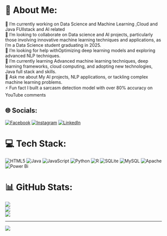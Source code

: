 # 💫 About Me:
🔭 I’m currently working on Data Science and Machine Learning ,Cloud and Java FUllstack and AI related <br>👯 I’m looking to collaborate on Data science and AI projects, particularly those involving innovative machine learning techniques and applications, as I’m a Data Science student graduating in 2025.<br>🤝 I’m looking for help withOptimizing deep learning models and exploring advanced NLP techniques.<br>🌱 I’m currently learning Advanced machine learning techniques, deep learning frameworks, cloud computing, and adopting new technologies, Java full stack and skills.<br>💬 Ask me about My AI projects, NLP applications, or tackling complex machine learning problems.<br>⚡ Fun fact I built a sarcasm detection model with over 80% accuracy on YouTube comments


## 🌐 Socials:
[![Facebook](https://img.shields.io/badge/Facebook-%231877F2.svg?logo=Facebook&logoColor=white)](https://facebook.com/https://www.facebook.com/share/xPv6vAXaBQvo52Co/?mibextid=qi2Omg) [![Instagram](https://img.shields.io/badge/Instagram-%23E4405F.svg?logo=Instagram&logoColor=white)](https://instagram.com/https://www.instagram.com/mighty___mani?igsh=aXpuN2oxemJ0YWRx) [![LinkedIn](https://img.shields.io/badge/LinkedIn-%230077B5.svg?logo=linkedin&logoColor=white)](https://linkedin.com/in/http://www.linkedin.com/in/manisankar-reddy-ravi-33136b276) 

# 💻 Tech Stack:
![HTML5](https://img.shields.io/badge/html5-%23E34F26.svg?style=for-the-badge&logo=html5&logoColor=white) ![Java](https://img.shields.io/badge/java-%23ED8B00.svg?style=for-the-badge&logo=openjdk&logoColor=white) ![JavaScript](https://img.shields.io/badge/javascript-%23323330.svg?style=for-the-badge&logo=javascript&logoColor=%23F7DF1E) ![Python](https://img.shields.io/badge/python-3670A0?style=for-the-badge&logo=python&logoColor=ffdd54) ![R](https://img.shields.io/badge/r-%23276DC3.svg?style=for-the-badge&logo=r&logoColor=white) ![SQLite](https://img.shields.io/badge/sqlite-%2307405e.svg?style=for-the-badge&logo=sqlite&logoColor=white) ![MySQL](https://img.shields.io/badge/mysql-4479A1.svg?style=for-the-badge&logo=mysql&logoColor=white) ![Apache](https://img.shields.io/badge/apache-%23D42029.svg?style=for-the-badge&logo=apache&logoColor=white) ![Power Bi](https://img.shields.io/badge/power_bi-F2C811?style=for-the-badge&logo=powerbi&logoColor=black)
# 📊 GitHub Stats:
![](https://github-readme-stats.vercel.app/api?username=Manisank&theme=dark&hide_border=false&include_all_commits=false&count_private=false)<br/>
![](https://github-readme-streak-stats.herokuapp.com/?user=Manisank&theme=dark&hide_border=false)<br/>
![](https://github-readme-stats.vercel.app/api/top-langs/?username=Manisank&theme=dark&hide_border=false&include_all_commits=false&count_private=false&layout=compact)

---
[![](https://visitcount.itsvg.in/api?id=Manisank&icon=0&color=0)](https://visitcount.itsvg.in)

<!-- Proudly created with GPRM ( https://gprm.itsvg.in ) -->

